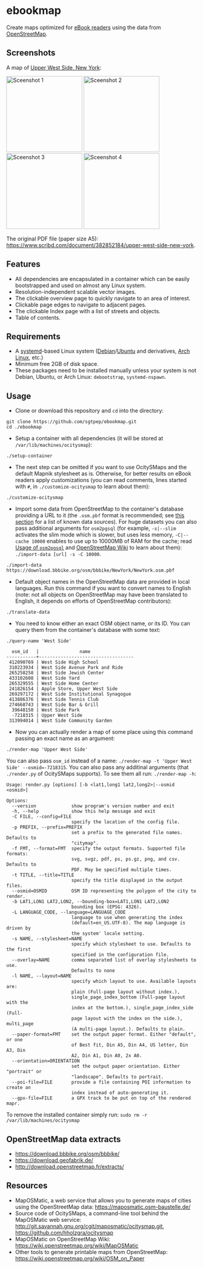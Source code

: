 # ebookmap

Create maps optimized for [eBook readers](https://en.wikipedia.org/wiki/E-reader) using the data from [OpenStreetMap](https://www.openstreetmap.org/).

## Screenshots

A map of [Upper West Side, New York](https://www.openstreetmap.org/relation/8398085):

<img alt="Sceenshot 1" src="https://user-images.githubusercontent.com/142021/42083860-c4a1257a-7b94-11e8-8ef6-e122985722dc.png" width="200"> <img alt="Sceenshot 2" src="https://user-images.githubusercontent.com/142021/42083861-c4d2ad84-7b94-11e8-94ef-71865989db1f.png" width="200"> <img alt="Sceenshot 3" src="https://user-images.githubusercontent.com/142021/42083863-c504c4a4-7b94-11e8-96d4-984dcb5afd46.png" width="200"> <img alt="Sceenshot 4" src="https://user-images.githubusercontent.com/142021/42083864-c53760da-7b94-11e8-8ef2-e7f698656196.png" width="200">

The original PDF file (paper size A5): https://www.scribd.com/document/382852184/upper-west-side-new-york.

## Features

- All dependencies are encapsulated in a container which can be easily bootstrapped and used on almost any Linux system.
- Resolution-independent scalable vector images.
- The clickable overview page to quickly navigate to an area of interest.
- Clickable page edges to navigate to adjacent pages.
- The clickable Index page with a list of streets and objects.
- Table of contents.

## Requirements

- A [systemd](https://en.wikipedia.org/wiki/Systemd)-based Linux system ([Debian](https://www.debian.org/)/[Ubuntu](https://www.ubuntu.com/) and derivatives, [Arch Linux](https://www.archlinux.org/), etc.)
- Minimum free 2GB of disk space.
- These packages need to be installed manually unless your system is not Debian, Ubuntu, or Arch Linux: `debootstrap`, `systemd-nspawn`.

## Usage

- Clone or download this repository and `cd` into the directory:

```shell
git clone https://github.com/sgtpep/ebookmap.git
cd ./ebookmap
```

- Setup a container with all dependencies (it will be stored at `/var/lib/machines/ocitysmap`):

```shell
./setup-container
```

- The next step can be omitted if you want to use OcitySMaps and the default Mapnik stylesheet as is. Otherwise, for better results on eBook readers apply customizations (you can read comments, lines started with `#`, in `./customize-ocitysmap` to learn about them):

```shell
./customize-ocitysmap
```

- Import some data from OpenStreetMap to the container's database providing a URL to it (the `.osm.pbf` format is recommended; see [this section](#openstreetmap-data-extracts) for a list of known data sources). For huge datasets you can also pass additional arguments for `osm2pgsql` (for example, `-s|--slim` activates the slim mode which is slower, but uses less memory, `-C|--cache 10000` enables to use up to 10000MB of RAM for the cache; read [Usage of `osm2pgsql`](http://www.volkerschatz.com/net/osm/osm2pgsql-usage.html) and [OpenStreetMap Wiki](https://wiki.openstreetmap.org/wiki/Osm2pgsql) to learn about them): `./import-data [url] -s -C 10000`.

```shell
./import-data https://download.bbbike.org/osm/bbbike/NewYork/NewYork.osm.pbf
```

- Default object names in the OpenStreetMap data are provided in local languages. Run this command if you want to convert names to English (note: not all objects on OpenStreetMap may have been translated to English, it depends on efforts of OpenStreetMap contributors):

```shell
./translate-data
```

- You need to know either an exact OSM object name, or its ID. You can query them from the container's database with some text:

```shell
./query-name 'West Side'
```

```
  osm_id   |               name
-----------+-----------------------------------
 412090769 | West Side High School
 310223934 | West Side Avenue Park and Ride
 265258258 | West Side Jewish Center
 433102608 | West Side Yard
 265329555 | West Side Home Center
 241826154 | Apple Store, Upper West Side
 269297172 | West Side Institutional Synagogue
 413886376 | West Side Tennis Club
 274668743 | West Side Bar & Grill
  39648150 | West Side Park
  -7218315 | Upper West Side
 313994014 | West Side Community Garden
```

- Now you can actually render a map of some place using this command passing an exact name as an argument:

```shell
./render-map 'Upper West Side'
```

You can also pass `osm_id` instead of a name: `./render-map -t 'Upper West Side' --osmid=-7218315`. You can also pass any additinal arguments (that `./render.py` of OcitySMaps supports). To see them all run: `./render-map -h`:

```
Usage: render.py [options] [-b <lat1,long1 lat2,long2>|--osmid <osmid>]

Options:
  --version             show program's version number and exit
  -h, --help            show this help message and exit
  -C FILE, --config=FILE
                        specify the location of the config file.
  -p PREFIX, --prefix=PREFIX
                        set a prefix to the generated file names. Defaults to
                        "citymap".
  -f FMT, --format=FMT  specify the output formats. Supported file formats:
                        svg, svgz, pdf, ps, ps.gz, png, and csv. Defaults to
                        PDF. May be specified multiple times.
  -t TITLE, --title=TITLE
                        specify the title displayed in the output files.
  --osmid=OSMID         OSM ID representing the polygon of the city to render.
  -b LAT1,LON1 LAT2,LON2, --bounding-box=LAT1,LON1 LAT2,LON2
                        bounding box (EPSG: 4326).
  -L LANGUAGE_CODE, --language=LANGUAGE_CODE
                        language to use when generating the index
                        (default=en_US.UTF-8). The map language is driven by
                        the system' locale setting.
  -s NAME, --stylesheet=NAME
                        specify which stylesheet to use. Defaults to the first
                        specified in the configuration file.
  --overlay=NAME        comma separated list of overlay stylesheets to use.
                        Defaults to none
  -l NAME, --layout=NAME
                        specify which layout to use. Available layouts are:
                        plain (Full-page layout without index.),
                        single_page_index_bottom (Full-page layout with the
                        index at the bottom.), single_page_index_side (Full-
                        page layout with the index on the side.), multi_page
                        (A multi-page layout.). Defaults to plain.
  --paper-format=FMT    set the output paper format. Either "default", or one
                        of Best fit, Din A5, Din A4, US letter, Din A3, Din
                        A2, Din A1, Din A0, 2x A0.
  --orientation=ORIENTATION
                        set the output paper orientation. Either "portrait" or
                        "landscape". Defaults to portrait.
  --poi-file=FILE       provide a file containing POI information to create an
                        index instead of auto-generating it.
  --gpx-file=FILE       a GPX track to be put on top of the rendered mapr.
```

To remove the installed container simply run: `sudo rm -r /var/lib/machines/ocitysmap`

## OpenStreetMap data extracts

- https://download.bbbike.org/osm/bbbike/
- https://download.geofabrik.de/
- http://download.openstreetmap.fr/extracts/

## Resources

- MapOSMatic, a web service that allows you to generate maps of cities using the OpenStreetMap data: https://maposmatic.osm-baustelle.de/
- Source code of OcitySMaps, a command-line tool behind the MapOSMatic web service: http://git.savannah.gnu.org/cgit/maposmatic/ocitysmap.git, https://github.com/hholzgra/ocitysmap
- MapOSMatic on OpenStreetMap Wiki: https://wiki.openstreetmap.org/wiki/MapOSMatic
- Other tools to generate printable maps from OpenStreetMap: https://wiki.openstreetmap.org/wiki/OSM_on_Paper
